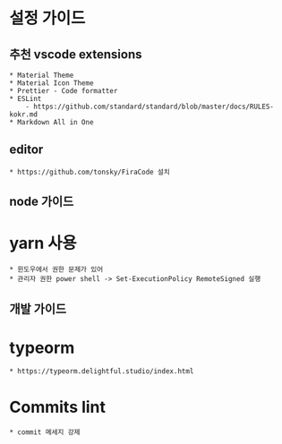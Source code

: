 # 설정 가이드
## 추천 vscode extensions 
    * Material Theme
    * Material Icon Theme
    * Prettier - Code formatter
    * ESLint
        - https://github.com/standard/standard/blob/master/docs/RULES-kokr.md
    * Markdown All in One
    
## editor 
    * https://github.com/tonsky/FiraCode 설치


## node 가이드
# yarn 사용
    * 윈도우에서 권한 문제가 있어
    * 관리자 권한 power shell -> Set-ExecutionPolicy RemoteSigned 실행



## 개발 가이드

# typeorm
    * https://typeorm.delightful.studio/index.html

# Commits lint
    * commit 메세지 강제

